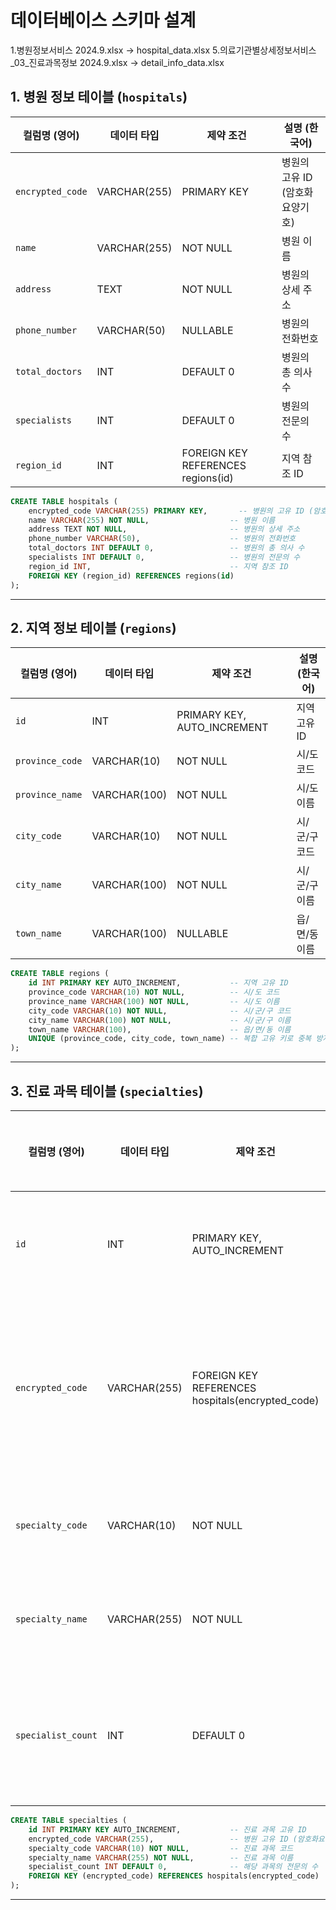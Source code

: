 
# 데이터베이스 스키마 설계
1.병원정보서비스 2024.9.xlsx -> hospital_data.xlsx
5.의료기관별상세정보서비스_03_진료과목정보 2024.9.xlsx -> detail_info_data.xlsx
## 1. 병원 정보 테이블 (`hospitals`)

| **컬럼명 (영어)**    | **데이터 타입** | **제약 조건**                    | **설명 (한국어)**            |
|---------------------|----------------|----------------------------------|-----------------------------|
| `encrypted_code`    | VARCHAR(255)   | PRIMARY KEY                     | 병원의 고유 ID (암호화요양기호) |
| `name`              | VARCHAR(255)  | NOT NULL                        | 병원 이름                   |
| `address`           | TEXT          | NOT NULL                        | 병원의 상세 주소            |
| `phone_number`      | VARCHAR(50)   | NULLABLE                        | 병원의 전화번호             |
| `total_doctors`     | INT           | DEFAULT 0                       | 병원의 총 의사 수           |
| `specialists`       | INT           | DEFAULT 0                       | 병원의 전문의 수            |
| `region_id`         | INT           | FOREIGN KEY REFERENCES regions(id) | 지역 참조 ID              |

```sql
CREATE TABLE hospitals (
    encrypted_code VARCHAR(255) PRIMARY KEY,       -- 병원의 고유 ID (암호화요양기호)
    name VARCHAR(255) NOT NULL,                  -- 병원 이름
    address TEXT NOT NULL,                       -- 병원의 상세 주소
    phone_number VARCHAR(50),                    -- 병원의 전화번호
    total_doctors INT DEFAULT 0,                 -- 병원의 총 의사 수
    specialists INT DEFAULT 0,                   -- 병원의 전문의 수
    region_id INT,                               -- 지역 참조 ID
    FOREIGN KEY (region_id) REFERENCES regions(id)
);
```

---

## 2. 지역 정보 테이블 (`regions`)

| **컬럼명 (영어)**    | **데이터 타입** | **제약 조건**                    | **설명 (한국어)**            |
|---------------------|----------------|----------------------------------|-----------------------------|
| `id`               | INT           | PRIMARY KEY, AUTO_INCREMENT      | 지역 고유 ID                |
| `province_code`     | VARCHAR(10)   | NOT NULL                        | 시/도 코드                  |
| `province_name`     | VARCHAR(100)  | NOT NULL                        | 시/도 이름                  |
| `city_code`         | VARCHAR(10)   | NOT NULL                        | 시/군/구 코드               |
| `city_name`         | VARCHAR(100)  | NOT NULL                        | 시/군/구 이름               |
| `town_name`         | VARCHAR(100)  | NULLABLE                        | 읍/면/동 이름               |

```sql
CREATE TABLE regions (
    id INT PRIMARY KEY AUTO_INCREMENT,           -- 지역 고유 ID
    province_code VARCHAR(10) NOT NULL,          -- 시/도 코드
    province_name VARCHAR(100) NOT NULL,         -- 시/도 이름
    city_code VARCHAR(10) NOT NULL,              -- 시/군/구 코드
    city_name VARCHAR(100) NOT NULL,             -- 시/군/구 이름
    town_name VARCHAR(100),                      -- 읍/면/동 이름
    UNIQUE (province_code, city_code, town_name) -- 복합 고유 키로 중복 방지
);

```

---

## 3. 진료 과목 테이블 (`specialties`)

| **컬럼명 (영어)**    | **데이터 타입** | **제약 조건**                    | **설명 (한국어)**            |
|---------------------|----------------|----------------------------------|-----------------------------|
| `id`               | INT           | PRIMARY KEY, AUTO_INCREMENT      | 진료 과목 고유 ID           |
| `encrypted_code`    | VARCHAR(255)   | FOREIGN KEY REFERENCES hospitals(encrypted_code) | 병원 고유 ID (암호화요양기호) |
| `specialty_code`    | VARCHAR(10)   | NOT NULL                        | 진료 과목 코드              |
| `specialty_name`    | VARCHAR(255)  | NOT NULL                        | 진료 과목 이름              |
| `specialist_count`  | INT           | DEFAULT 0                       | 해당 과목의 전문의 수       |

```sql
CREATE TABLE specialties (
    id INT PRIMARY KEY AUTO_INCREMENT,           -- 진료 과목 고유 ID
    encrypted_code VARCHAR(255),                 -- 병원 고유 ID (암호화요양기호)
    specialty_code VARCHAR(10) NOT NULL,         -- 진료 과목 코드
    specialty_name VARCHAR(255) NOT NULL,        -- 진료 과목 이름
    specialist_count INT DEFAULT 0,              -- 해당 과목의 전문의 수
    FOREIGN KEY (encrypted_code) REFERENCES hospitals(encrypted_code)
);
```

---
